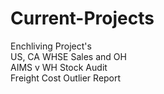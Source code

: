 # Current-Projects
<div>
Enchliving Project's
<div>US, CA WHSE Sales and OH
<div>AIMS v WH Stock Audit
<div>Freight Cost Outlier Report
<div> 

